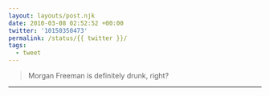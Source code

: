 ```yaml
---
layout: layouts/post.njk
date: 2010-03-08 02:52:52 +00:00
twitter: '10150350473'
permalink: /status/{{ twitter }}/
tags: 
  - tweet
---
```


> Morgan Freeman is definitely drunk, right?

---

